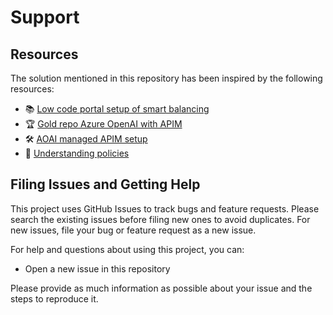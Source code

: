 # Support

## Resources

The solution mentioned in this repository has been inspired by the following resources:

- 📚 [Low code portal setup of smart balancing](https://clemenssiebler.com/posts/smart-loadbalancing-for-azure-openai-with-api-management/)
- 🏆 [Gold repo Azure OpenAI with APIM](https://github.com/microsoft/AzureOpenAI-with-APIM/tree/main)
- 🛠️ [AOAI managed APIM setup](https://github.com/Azure-Samples/azure-openai-apim-load-balancing/tree/main)
- 📖 [Understanding policies](https://learn.microsoft.com/en-us/azure/api-management/api-management-howto-policies)

## Filing Issues and Getting Help

This project uses GitHub Issues to track bugs and feature requests. Please search the existing issues before filing new ones to avoid duplicates. For new issues, file your bug or feature request as a new issue.

For help and questions about using this project, you can:

- Open a new issue in this repository

Please provide as much information as possible about your issue and the steps to reproduce it.